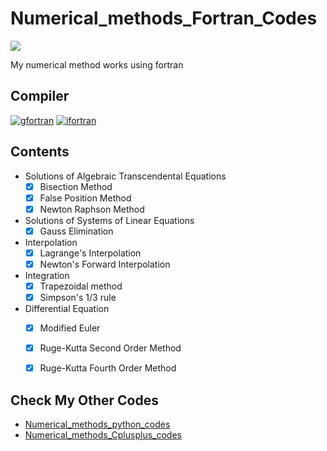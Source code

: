 # Numerical_methods_Fortran_Codes
<image src="https://www.e-booksdirectory.com/categoryimg/401.jpg" >


My numerical method works using fortran
## Compiler
[![gfortran](https://img.shields.io/badge/gfortran-tested-green)]()
[![ifortran](https://img.shields.io/badge/ifort-Not_tested-yellow)]()
## Contents
* Solutions  of  Algebraic  Transcendental Equations
  - [x] Bisection Method
  - [x] False Position Method
  - [x] Newton Raphson Method 
* Solutions of  Systems of  Linear Equations
  - [x] Gauss Elimination
* Interpolation
  - [x] Lagrange's Interpolation
  - [x] Newton's Forward Interpolation
* Integration
  -  [x] Trapezoidal method
  -  [x] Simpson's 1/3 rule
* Differential Equation
  -  [x] Modified Euler
  -  [x] Ruge-Kutta Second Order Method
  -  [x] Ruge-Kutta Fourth Order Method


## Check My Other Codes
* [Numerical_methods_python_codes](https://github.com/rahular09062001/Numerical_methods_python_codes)
* [Numerical_methods_Cplusplus_codes](https://github.com/rahular09062001/Numerical_methods_Cplusplus_codes)
  
  
